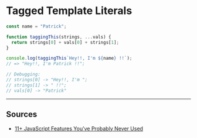 # Tagged Template Literals

```js
const name = "Patrick";

function taggingThis(strings, ...vals) {
  return strings[0] + vals[0] + strings[1];
}

console.log(taggingThis`Hey!!, I'm ${name} !!`);
// => "Hey!!, I'm Patrick !!";

// Debugging:
// strings[0] -> "Hey!!, I'm ";
// strings[1] -> " !!";
// vals[0] -> "Patrick"

```

-----

## Sources

- [11+ JavaScript Features You’ve Probably Never Used](https://blog.bitsrc.io/features-of-javascript-you-probably-never-used-4c117ba3f025)
